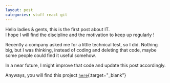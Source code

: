 ```yaml
---
layout: post
categories: stuff react git
---
```


Hello ladies & gents, this is the first post about IT.  
I hope I will find the discipline and the motivation to keep up regularly !

Recently a company asked me for a little technical test, so I did.
Nothing big, but I was thinking, instead of coding and deleting that code, maybe some people could find it useful somehow.  

In a near future, I might improve that code and update this post accordingly.

Anyways, you will find this project [`here`][github_sc]{:target="_blank"}

[github_sc]: https://github.com/lethyb/stunning-carnival
